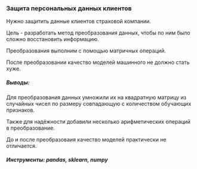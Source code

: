 ### Защита персональных данных клиентов

Нужно защитить данные клиентов страховой компании.

Цель - разработать метод преобразования данных, чтобы по ним было сложно восстановить информацию. 

Преобразования выполним с помощью матричных операций.

После преобразовании качество моделей машинного не должно стать хуже.

##### Выводы:
Для преобразования данных умножили их на квадратную матрицу из случайных чисел по размеру совпадающую с количеством обучающих признаков.

Также для надёжности добавили несколько арифметических операций в преобразование.

До и после преобразоваия качество моделей практически не отличается.

##### Инструменты: pandas, sklearn, numpy

